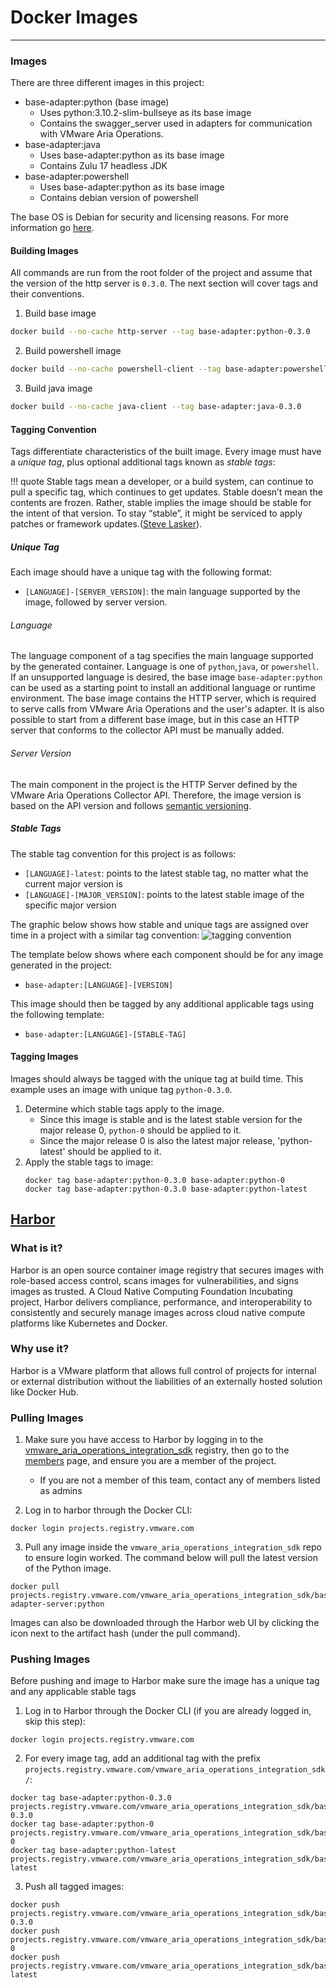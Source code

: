# Docker Images
* * *

### Images
There are three different images in this project:
- base-adapter:python (base image)
	- Uses python:3.10.2-slim-bullseye as its base image
	- Contains the swagger_server used in adapters for communication with VMware Aria Operations.
- base-adapter:java
	- Uses base-adapter:python as its base image
	- Contains Zulu 17 headless JDK
- base-adapter:powershell
	- Uses base-adapter:python as its base image
	- Contains debian version of powershell

The base OS is Debian for security and licensing reasons. For more information go [here](https://confluence.eng.vmware.com/display/OS/Container+Base+OS).

#### Building Images
All commands are run from the root folder of the project and assume that the version of the http server is `0.3.0`.
The next section will cover tags and their conventions.

1. Build base image
```{.zsh .copy}
docker build --no-cache http-server --tag base-adapter:python-0.3.0
```
2. Build powershell image
```{.zsh .copy}
docker build --no-cache powershell-client --tag base-adapter:powershell-0.3.0
```
3. Build java image
```{.zsh .copy}
docker build --no-cache java-client --tag base-adapter:java-0.3.0
```

#### Tagging Convention
Tags differentiate characteristics of the built image. Every image must have a _unique tag_, plus optional additional tags known as _stable tags_:

!!! quote
    Stable tags mean a developer, or a build system, can continue to pull a specific tag, which
    continues to get updates. Stable doesn’t mean the contents are frozen. Rather, stable implies the image
    should be stable for the intent of that version. To stay “stable”, it might be serviced to apply
    patches or framework updates.([Steve Lasker](https://docs.microsoft.com/en-us/azure/container-registry/container-registry-image-tag-version#:~:text=Stable%20tags%20mean,or%20framework%20updates.)).

##### Unique Tag
Each image should have a unique tag with the following format:

- `[LANGUAGE]-[SERVER_VERSION]`: the main language supported by the image, followed by server version.

###### Language
The language component of a tag specifies the main language supported by the generated container.
Language is one of `python`,`java`, or `powershell`. If an unsupported language is desired, the base
image `base-adapter:python` can be used as a starting point to install an additional
language or runtime environment. The base image contains the HTTP server, which is required to serve
calls from VMware Aria Operations and the user's adapter. It is also possible to start from a different
base image, but in this case an HTTP server that conforms to the collector API must be manually added.

###### Server Version
The main component in the project is the HTTP Server defined by the VMware Aria Operations Collector API.
Therefore, the image version is based on the API version and follows [semantic versioning](https://semver.org/).


##### Stable Tags
The stable tag convention for this project is as follows:

- `[LANGUAGE]-latest`: points to the latest stable tag, no matter what the current major version is
- `[LANGUAGE]-[MAJOR_VERSION]`: points to the latest stable image of the specific major version

The graphic below shows how stable and unique tags are assigned over time in a project with a similar tag convention:
![tagging convention](https://stevelaskerblog.files.wordpress.com/2018/03/stabletagging.gif)


The template below shows where each component should be for any image generated
in the project:

 - `base-adapter:[LANGUAGE]-[VERSION]`

This image should then be tagged by any additional applicable tags using the
following template:

 - `base-adapter:[LANGUAGE]-[STABLE-TAG]`

#### Tagging Images
Images should always be tagged with the unique tag at build time. This example uses an image with
unique tag `python-0.3.0`.

1. Determine which stable tags apply to the image.
	- Since this image is stable and is the latest stable version for the major release 0, `python-0` should be applied to it.
	- Since the major release 0 is also the latest major release, 'python-latest' should be applied to it.
2. Apply the stable tags to image:
	```
	docker tag base-adapter:python-0.3.0 base-adapter:python-0
	docker tag base-adapter:python-0.3.0 base-adapter:python-latest
	```

## [Harbor](https://goharbor.io/)

### What is it?
Harbor is an open source container image registry that secures images
with role-based access control, scans images for vulnerabilities, and signs
images as trusted. A Cloud Native Computing Foundation Incubating project, Harbor delivers compliance, performance,
and interoperability to consistently and securely manage images across cloud
native compute platforms like Kubernetes and Docker.

### Why use it?
Harbor is a VMware platform that allows full control of projects for internal or external distribution
without the liabilities of an externally hosted solution like Docker Hub.

### Pulling Images
1. Make sure you have access to Harbor by logging in to the [vmware_aria_operations_integration_sdk](https://projects.registry.vmware.com/harbor/projects/46752/repositories) registry,
then go to the [members](https://projects.registry.vmware.com/harbor/projects/46752/members) page, and ensure you are a member of the project.
	- If you are not a member of this team, contact any of members listed as admins

2. Log in to harbor through the Docker CLI:
```
docker login projects.registry.vmware.com
```

3. Pull any image inside the `vmware_aria_operations_integration_sdk` repo to ensure login worked. The command
below will pull the latest version of the Python image.
```
docker pull projects.registry.vmware.com/vmware_aria_operations_integration_sdk/base-adapter-server:python
```
Images can also be downloaded through the Harbor web UI by clicking the icon next to the artifact hash (under the pull command).

### Pushing Images
Before pushing and image to Harbor make sure the image has a unique tag and any applicable stable tags

1. Log in to Harbor through the Docker CLI (if you are already logged in, skip this step):
```
docker login projects.registry.vmware.com
```

2. For every image tag, add an additional tag with the prefix `projects.registry.vmware.com/vmware_aria_operations_integration_sdk/`:
```
docker tag base-adapter:python-0.3.0 projects.registry.vmware.com/vmware_aria_operations_integration_sdk/base_adapter:python-0.3.0
docker tag base-adapter:python-0 projects.registry.vmware.com/vmware_aria_operations_integration_sdk/base_adapter:python-0
docker tag base-adapter:python-latest projects.registry.vmware.com/vmware_aria_operations_integration_sdk/base_adapter:python-latest
```

3. Push all tagged images:
```
docker push projects.registry.vmware.com/vmware_aria_operations_integration_sdk/base_adapter:python-0.3.0
docker push projects.registry.vmware.com/vmware_aria_operations_integration_sdk/base_adapter:python-0
docker push projects.registry.vmware.com/vmware_aria_operations_integration_sdk/base_adapter:python-latest
```

